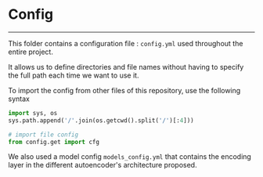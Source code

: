 # Config 
---

This folder contains a configuration file : `config.yml` used throughout the entire project. 

It allows us to define directories and file names without having to specify the full path each time we want to use it. 

To import the config from other files of this repository, use the following syntax 

```python 
import sys, os 
sys.path.append('/'.join(os.getcwd().split('/')[:4]))

# import file config
from config.get import cfg
```

We also used a model config `models_config.yml` that contains the encoding layer in the different autoencoder's architecture proposed.
